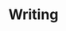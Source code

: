 ---
page_name: Writing - Tanner Dolby
title: Writing
layout: "layouts/writings.njk"
permalink: "/writing/"
eleventyExcludeFromCollections: true
---